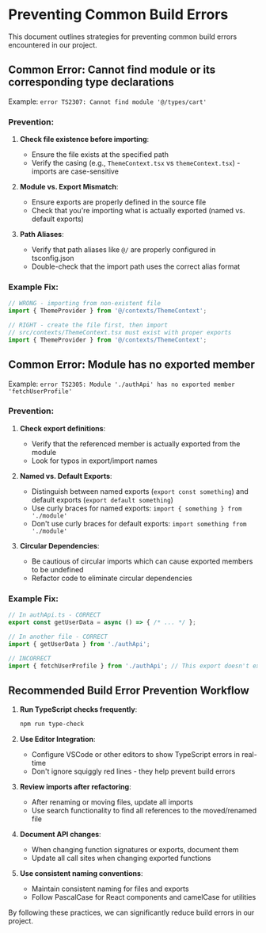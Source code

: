 
# Preventing Common Build Errors

This document outlines strategies for preventing common build errors encountered in our project.

## Common Error: Cannot find module or its corresponding type declarations

Example: `error TS2307: Cannot find module '@/types/cart'`

### Prevention:

1. **Check file existence before importing**: 
   - Ensure the file exists at the specified path
   - Verify the casing (e.g., `ThemeContext.tsx` vs `themeContext.tsx`) - imports are case-sensitive

2. **Module vs. Export Mismatch**:
   - Ensure exports are properly defined in the source file
   - Check that you're importing what is actually exported (named vs. default exports)

3. **Path Aliases**:
   - Verify that path aliases like `@/` are properly configured in tsconfig.json
   - Double-check that the import path uses the correct alias format

### Example Fix:

```typescript
// WRONG - importing from non-existent file
import { ThemeProvider } from '@/contexts/ThemeContext';

// RIGHT - create the file first, then import
// src/contexts/ThemeContext.tsx must exist with proper exports
import { ThemeProvider } from '@/contexts/ThemeContext';
```

## Common Error: Module has no exported member

Example: `error TS2305: Module './authApi' has no exported member 'fetchUserProfile'`

### Prevention:

1. **Check export definitions**:
   - Verify that the referenced member is actually exported from the module
   - Look for typos in export/import names

2. **Named vs. Default Exports**:
   - Distinguish between named exports (`export const something`) and default exports (`export default something`)
   - Use curly braces for named exports: `import { something } from './module'`
   - Don't use curly braces for default exports: `import something from './module'`

3. **Circular Dependencies**:
   - Be cautious of circular imports which can cause exported members to be undefined
   - Refactor code to eliminate circular dependencies

### Example Fix:

```typescript
// In authApi.ts - CORRECT
export const getUserData = async () => { /* ... */ };

// In another file - CORRECT
import { getUserData } from './authApi';

// INCORRECT
import { fetchUserProfile } from './authApi'; // This export doesn't exist
```

## Recommended Build Error Prevention Workflow

1. **Run TypeScript checks frequently**:
   ```bash
   npm run type-check
   ```

2. **Use Editor Integration**:
   - Configure VSCode or other editors to show TypeScript errors in real-time
   - Don't ignore squiggly red lines - they help prevent build errors

3. **Review imports after refactoring**:
   - After renaming or moving files, update all imports
   - Use search functionality to find all references to the moved/renamed file

4. **Document API changes**:
   - When changing function signatures or exports, document them
   - Update all call sites when changing exported functions

5. **Use consistent naming conventions**:
   - Maintain consistent naming for files and exports
   - Follow PascalCase for React components and camelCase for utilities

By following these practices, we can significantly reduce build errors in our project.
